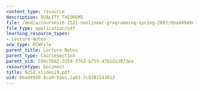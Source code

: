 ```yaml
---
content_type: resource
description: DUALITY THEOREMS
file: /media/courses/6-252j-nonlinear-programming-spring-2003/6bad49406ca98aec2a937c8381543012_6252_slides19.pdf
file_type: application/pdf
learning_resource_types:
- Lecture Notes
ocw_type: OCWFile
parent_title: Lecture Notes
parent_type: CourseSection
parent_uid: 599c7bb2-2d54-3763-b755-47b1da3073ea
resourcetype: Document
title: 6252_slides19.pdf
uid: 6bad4940-6ca9-8aec-2a93-7c8381543012
---
```

